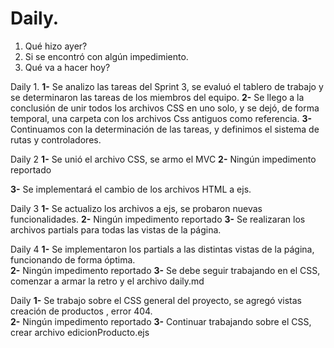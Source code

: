 # Daily.

1. Qué hizo ayer?
2. Si se encontró con algún impedimiento.
3. Qué va a hacer hoy?

Daily 1. 
**1-**
Se analizo las tareas del Sprint 3, se evaluó el tablero de trabajo y se determinaron las tareas de los miembros del equipo. 
**2-**
Se llego a la conclusión de unir todos los archivos CSS en uno solo, y se dejó, de forma temporal, una carpeta con los archivos Css antiguos como referencia. 
**3-**
Continuamos con la determinación de las tareas, y definimos el sistema de rutas y controladores. 


Daily 2
**1-**
Se unió el archivo CSS, se armo el  MVC
**2-**
Ningún impedimento reportado 

**3-**
Se implementará el cambio de los archivos HTML a ejs.  


Daily 3
**1-**
Se actualizo los archivos a ejs, se probaron nuevas funcionalidades. 
**2-**
Ningún impedimento reportado 
**3-**
Se realizaran los archivos partials para todas las vistas de la página. 



Daily 4
**1-**
Se implementaron los partials a las distintas vistas de la página, funcionando de forma óptima.  
**2-**
Ningún impedimento reportado 
**3-**
Se debe seguir trabajando en el CSS, comenzar a armar la retro y el archivo daily.md

Daily 
**1-**
Se trabajo sobre el CSS general del proyecto, se agregó vistas creación de productos , error 404.  
**2-**
Ningún impedimento reportado 
**3-**
Continuar trabajando sobre el CSS, crear archivo edicionProducto.ejs